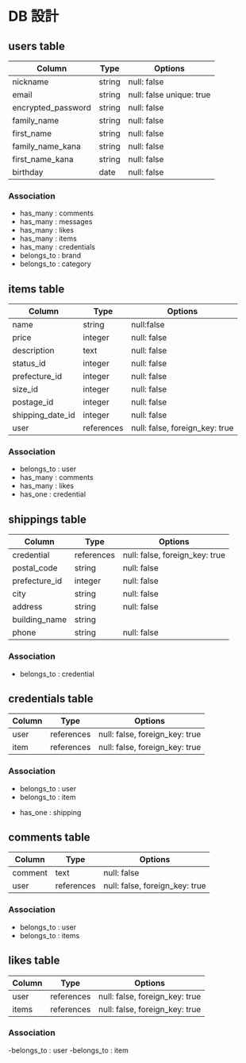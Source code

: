 # DB 設計

## users table

| Column             | Type                | Options                   |
|--------------------|---------------------|---------------------------|
| nickname           | string              | null: false               |
| email              | string              | null: false   unique: true|
| encrypted_password | string              | null: false               |
| family_name        | string              | null: false               |
| first_name         | string              | null: false               |
| family_name_kana   | string              | null: false               |
| first_name_kana    | string              | null: false               |
| birthday           | date                | null: false               |

### Association

- has_many : comments
- has_many : messages
- has_many : likes
- has_many : items
- has_many : credentials
- belongs_to : brand
- belongs_to : category



## items table

| Column      | Type       | Options                        |
|-------------|------------|--------------------------------|
|   name      |  string    | null:false                     | 
|   price     |  integer   | null: false                    |
| description |  text      | null: false                    |
|  status_id  |  integer   | null: false                    |
|prefecture_id|  integer   | null: false                    |
|   size_id   |  integer   | null: false                    |
|   postage_id| integer    | null: false                    |
|shipping_date_id| integer | null: false                    |
|   user      | references | null: false, foreign_key: true |


### Association

- belongs_to : user
- has_many : comments
- has_many : likes
- has_one  : credential





## shippings table

| Column      | Type       | Options                        |
|-------------|------------|--------------------------------|
|credential   | references | null: false, foreign_key: true |
|  postal_code| string     | null: false                    |
|prefecture_id| integer    | null: false                    |
|  city       | string     | null: false                    |
| address     | string     | null: false                    |
|building_name| string     |                                |
|  phone      | string     | null: false                    |


### Association

- belongs_to : credential

## credentials table
| Column      | Type       | Options                        |
|-------------|------------|--------------------------------|
|  user       | references | null: false, foreign_key: true |
|  item       | references | null: false, foreign_key: true |

### Association

- belongs_to : user
- belongs_to : item
* has_one : shipping

## comments table
| Column      | Type       | Options                        |
|-------------|------------|--------------------------------|
|  comment    | text       | null: false                    |
|  user       | references | null: false, foreign_key: true |

### Association

- belongs_to : user
- belongs_to : items



## likes table
| Column      | Type       | Options                        |
|-------------|------------|--------------------------------|
|  user       |references  | null: false, foreign_key: true |
|  items      |references  | null: false, foreign_key: true |


### Association

-belongs_to : user
-belongs_to : item